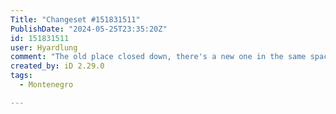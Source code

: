 ```yaml
---
Title: "Changeset #151831511"
PublishDate: "2024-05-25T23:35:20Z"
id: 151831511
user: Hyardlung
comment: "The old place closed down, there's a new one in the same space now"
created_by: iD 2.29.0
tags:
  - Montenegro

---
```

